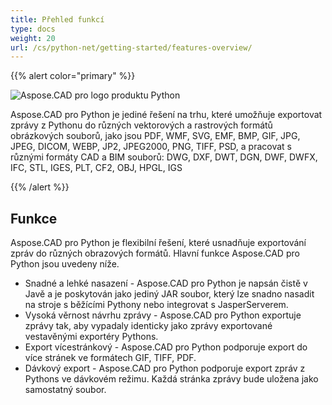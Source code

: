 ```yaml
---
title: Přehled funkcí
type: docs
weight: 20
url: /cs/python-net/getting-started/features-overview/
---
```


{{% alert color="primary" %}}

![Aspose.CAD pro logo produktu Python](/cad/_assets/home_4.png)

Aspose.CAD pro Python je jediné řešení na trhu, které umožňuje exportovat zprávy z Pythonu do různých vektorových a rastrových formátů obrázkových souborů, jako jsou PDF, WMF, SVG, EMF, BMP, GIF, JPG, JPEG, DICOM, WEBP, JP2, JPEG2000, PNG, TIFF, PSD, a pracovat s různými formáty CAD a BIM souborů: DWG, DXF, DWT, DGN, DWF, DWFX, IFC, STL, IGES, PLT, CF2, OBJ, HPGL, IGS

{{% /alert %}}

## Funkce

Aspose.CAD pro Python je flexibilní řešení, které usnadňuje exportování zpráv do různých obrazových formátů. Hlavní funkce Aspose.CAD pro Python jsou uvedeny níže.

- Snadné a lehké nasazení - Aspose.CAD pro Python je napsán čistě v Javě a je poskytován jako jediný JAR soubor, který lze snadno nasadit na stroje s běžícími Pythony nebo integrovat s JasperServerem.
- Vysoká věrnost návrhu zprávy - Aspose.CAD pro Python exportuje zprávy tak, aby vypadaly identicky jako zprávy exportované vestavěnými exportéry Pythons.
- Export vícestránkový - Aspose.CAD pro Python podporuje export do více stránek ve formátech GIF, TIFF, PDF.
- Dávkový export - Aspose.CAD pro Python podporuje export zpráv z Pythons ve dávkovém režimu. Každá stránka zprávy bude uložena jako samostatný soubor.
